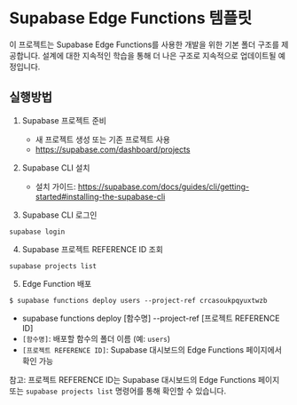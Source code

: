 # Supabase Edge Functions 템플릿

이 프로젝트는 Supabase Edge Functions를 사용한 개발을 위한 기본 폴더 구조를 제공합니다. 설계에 대한 지속적인 학습을 통해 더 나은 구조로 지속적으로 업데이트될 예정입니다.

## 실행방법

1. Supabase 프로젝트 준비
    - 새 프로젝트 생성 또는 기존 프로젝트 사용
    - https://supabase.com/dashboard/projects


2. Supabase CLI 설치
    - 설치 가이드: https://supabase.com/docs/guides/cli/getting-started#installing-the-supabase-cli


3. Supabase CLI 로그인
```
supabase login
```

4. Supabase 프로젝트 REFERENCE ID 조회
```
supabase projects list
```


5. Edge Function 배포
```
$ supabase functions deploy users --project-ref crcasoukpqyuxtwzb 
```
- supabase functions deploy [함수명] --project-ref [프로젝트 REFERENCE ID]
- `[함수명]`: 배포할 함수의 폴더 이름 (예: `users`)
- `[프로젝트 REFERENCE ID]`: Supabase 대시보드의 Edge Functions 페이지에서 확인 가능

참고: 프로젝트 REFERENCE ID는 Supabase 대시보드의 Edge Functions 페이지 또는 `supabase projects list` 명령어를 통해 확인할 수 있습니다.